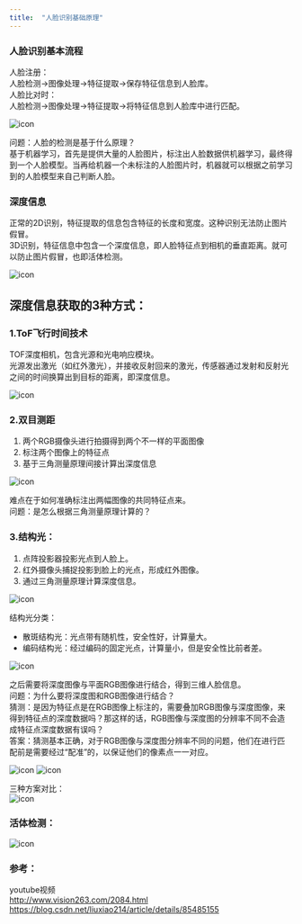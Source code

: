 ```yaml
---
title:  "人脸识别基础原理"
---
```

### 人脸识别基本流程
人脸注册：  
人脸检测->图像处理->特征提取->保存特征信息到人脸库。  
人脸比对时：  
人脸检测->图像处理->特征提取->将特征信息到人脸库中进行匹配。  

![icon](https://raw.githubusercontent.com/deactor/deactor.github.io/master/imgs/face_recog_process.png)

问题：人脸的检测是基于什么原理？  
基于机器学习，首先是提供大量的人脸图片，标注出人脸数据供机器学习，最终得到一个人脸模型。当再给机器一个未标注的人脸图片时，机器就可以根据之前学习到的人脸模型来自己判断人脸。  

### 深度信息
正常的2D识别，特征提取的信息包含特征的长度和宽度。这种识别无法防止图片假冒。  
3D识别，特征信息中包含一个深度信息，即人脸特征点到相机的垂直距离。就可以防止图片假冒，也即活体检测。  

![icon](https://raw.githubusercontent.com/deactor/deactor.github.io/master/imgs/face_deep_info.png)

## 深度信息获取的3种方式：
### 1.ToF飞行时间技术
TOF深度相机，包含光源和光电响应模块。  
光源发出激光（如红外激光），并接收反射回来的激光，传感器通过发射和反射光之间的时间换算出到目标的距离，即深度信息。  

![icon](https://raw.githubusercontent.com/deactor/deactor.github.io/master/imgs/face_fly_time.png)

### 2.双目测距
1. 两个RGB摄像头进行拍摄得到两个不一样的平面图像
2. 标注两个图像上的特征点
3. 基于三角测量原理间接计算出深度信息

![icon](https://raw.githubusercontent.com/deactor/deactor.github.io/master/imgs/face_dual_instance.png)

难点在于如何准确标注出两幅图像的共同特征点来。  
问题：是怎么根据三角测量原理计算的？

### 3.结构光：
1. 点阵投影器投影光点到人脸上。
2. 红外摄像头捕捉投影到脸上的光点，形成红外图像。
3. 通过三角测量原理计算深度信息。

![icon](https://raw.githubusercontent.com/deactor/deactor.github.io/master/imgs/face_struct_light.png)

结构光分类：
+ 散斑结构光：光点带有随机性，安全性好，计算量大。
+ 编码结构光：经过编码的固定光点，计算量小，但是安全性比前者差。

![icon](https://raw.githubusercontent.com/deactor/deactor.github.io/master/imgs/face_struct_light_type.png)

之后需要将深度图像与平面RGB图像进行结合，得到三维人脸信息。  
问题：为什么要将深度图和RGB图像进行结合？  
猜测：是因为特征点是在RGB图像上标注的，需要叠加RGB图像与深度图像，来得到特征点的深度数据吗？那这样的话，RGB图像与深度图的分辨率不同不会造成特征点深度数据有误吗？  
答案：猜测基本正确，对于RGB图像与深度图分辨率不同的问题，他们在进行匹配前是需要经过“配准”的，以保证他们的像素点一一对应。

![icon](https://raw.githubusercontent.com/deactor/deactor.github.io/master/imgs/face_deep_match_1.png)
![icon](https://raw.githubusercontent.com/deactor/deactor.github.io/master/imgs/face_deep_match2.png)

三种方案对比：  
![icon](https://raw.githubusercontent.com/deactor/deactor.github.io/master/imgs/face_recog_compare.png)

### 活体检测：
![icon](https://raw.githubusercontent.com/deactor/deactor.github.io/master/imgs/face_live_recog_type.png)

### 参考：
youtube视频  
http://www.vision263.com/2084.html  
https://blog.csdn.net/liuxiao214/article/details/85485155